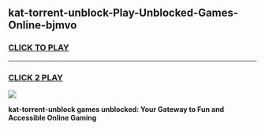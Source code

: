 
## kat-torrent-unblock-Play-Unblocked-Games-Online-bjmvo
<h3>
<a href="https://premium76.site?title=kat-torrent-unblock&ref=25A">CLICK TO PLAY</a></h3>
<hr>

<h3>
<a href="https://premium76.site?title=kat-torrent-unblock&ref=25A">CLICK 2 PLAY</a>
  
</h3>

<a href="https://premium76.site?title=kat-torrent-unblock&ref=25A"><img src="https://clearcache.store/games.png"></a>


**kat-torrent-unblock games unblocked: Your Gateway to Fun and Accessible Online Gaming**
